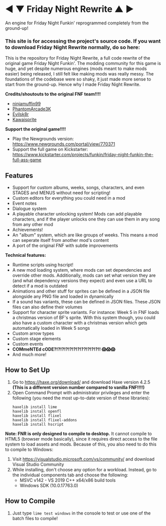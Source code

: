 # ◄ ▼ Friday Night Rewrite ▲ ►
An engine for Friday Night Funkin' reprogrammed completely from the ground-up!

### This site is for accessing the project's source code. If you want to download Friday Night Rewrite normally, do so here:

This is the repository for Friday Night Rewrite, a full code rewrite of the original game Friday Night Funkin'. The modding community for this game is huge, and yet despite numerous engines (mods meant to make mods easier) being released, I still felt like making mods was really messy. The foundations of the codebase were so shaky, it just made more sense to start from the ground-up. Hence why I made Friday Night Rewrite.

**Credits/shoutouts to the original FNF team!!!!**
- [ninjamuffin99](https://twitter.com/ninja_muffin99)
- [PhantomArcade3K](https://twitter.com/phantomarcade3k)
- [Evilsk8r](https://twitter.com/evilsk8r)
- [Kawaisprite](https://twitter.com/kawaisprite)

**Support the original game!!!!**
- Play the Newgrounds version: https://www.newgrounds.com/portal/view/770371
- Support the full game on Kickstarter: https://www.kickstarter.com/projects/funkin/friday-night-funkin-the-full-ass-game

## Features
- Support for custom albums, weeks, songs, characters, and even STAGES and MENUS without need for scripting!
- Custom editors for everything you could need in a mod
- Event notes
- Dialogue system
- A playable character unlocking system! Mods can add playable characters, and if the player unlocks one they can use them in any song from any other mod
- Achievements!
- An "album" system, which are like groups of weeks. This means a mod can seperate itself from another mod's content
- A port of the original FNF with subtle improvements

**Technical features:**
- Runtime scripts using hscript!
- A new mod loading system, where mods can set dependencies and override other mods. Additionally, mods can set what version they are (and what dependency versions they expect) and even use a URL to detect if a mod is outdated
- Animations and other stuff for sprites can be defined in a JSON file alongside any PNG file and loaded in dynamically
- If a sound has variants, these can be defined in JSON files. These JSON files can also define their volumes
- Support for character sprite variants. For instance: Week 5 in FNF loads a christmas version of BF's sprite. With this system though, you could also have a custom character with a christmas version which gets automatically loaded in Week 5 songs
- Custom arrow types
- Custom stage elements
- Custom events
- **COMmeNTEd cODE?!?!?!?!?!?!?!??!?!?!?!! :scream::scream::scream:**
- And much more!

## How to Set Up
1. Go to https://haxe.org/download/ and download Haxe version 4.2.5 **(This is a different version number compared to vanilla FNF!!!!)**
2. Open Command Prompt with administrator privileges and enter the following (you need the most up-to-date version of these libraries):
   ```
   haxelib install lime
   haxelib install openfl
   haxelib install flixel
   haxelib install flixel-addons
   haxelib install hscript
   ```

**Note: FNR is only designed to compile to desktop.** It cannot compile to HTML5 (browser mode basically), since it requires direct access to the file system to load assets and mods. Because of this, you also need to do this to compile to Windows:
1. Visit https://visualstudio.microsoft.com/vs/community/ and download Visual Studio Community
2. While installing, don't choose any option for a workload. Instead, go to the individual components tab and choose the following:
   - MSVC v142 - VS 2019 C++ x64/x86 build tools
   - Windows SDK (10.0.17763.0)

## How to Compile
1. Just type ```lime test windows``` in the console to test or use one of the batch files to compile!
